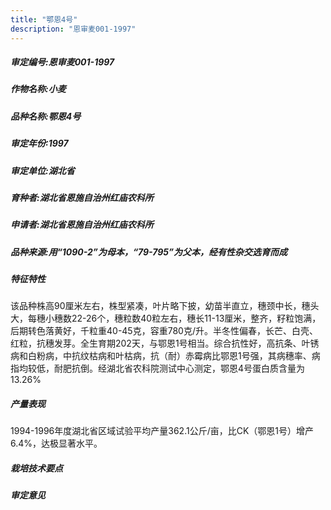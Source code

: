 ```yaml
---
title: "鄂恩4号"
description: "恩审麦001-1997"
---
```

##### 审定编号:恩审麦001-1997

##### 作物名称:小麦

##### 品种名称:鄂恩4号

##### 审定年份:1997

##### 审定单位:湖北省

##### 育种者:湖北省恩施自治州红庙农科所

##### 申请者:湖北省恩施自治州红庙农科所

##### 品种来源:用“1090-2”为母本，“79-795”为父本，经有性杂交选育而成

##### 特征特性
该品种株高90厘米左右，株型紧凑，叶片略下披，幼苗半直立，穗颈中长，穗头大，每穗小穗数22-26个，穗粒数40粒左右，穗长11-13厘米，整齐，籽粒饱满，后期转色落黄好，千粒重40-45克，容重780克/升。半冬性偏春，长芒、白壳、红粒，抗穗发芽。全生育期202天，与鄂恩1号相当。综合抗性好，高抗条、叶锈病和白粉病，中抗纹枯病和叶枯病，抗（耐）赤霉病比鄂恩1号强，其病穗率、病指均较低，耐肥抗倒。经湖北省农科院测试中心测定，鄂恩4号蛋白质含量为13.26%

##### 产量表现
1994-1996年度湖北省区域试验平均产量362.1公斤/亩，比CK（鄂恩1号）增产6.4%，达极显著水平。

##### 栽培技术要点


##### 审定意见

